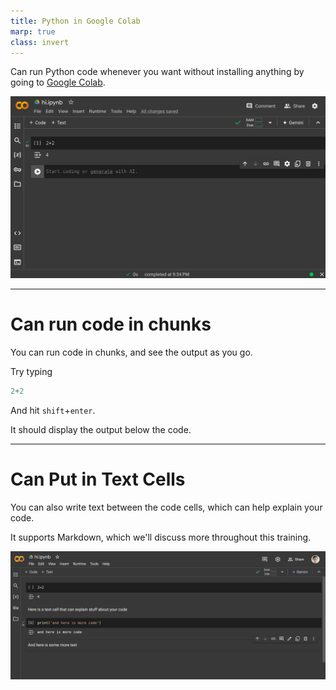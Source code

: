 ```yaml
---
title: Python in Google Colab
marp: true
class: invert
---
```


Can run Python code whenever you want without installing anything
by going to [Google Colab](https://colab.research.google.com).

![](./images/colab2.png)

---

# Can run code in chunks

You can run code in chunks, and see the output as you go.

Try typing

```python
2+2
```

And hit `shift`+`enter`.

It should display the output below the code.

---

# Can Put in Text Cells

You can also write text between the code cells,
which can help explain your code.

It supports Markdown, which we'll discuss more
throughout this training.

![](images/colab-text.png)
